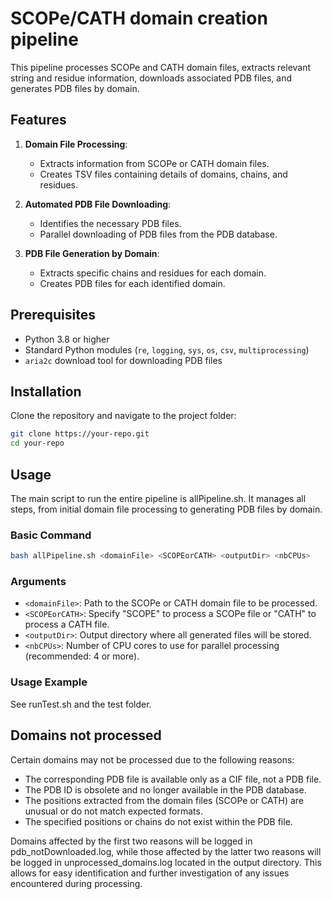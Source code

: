 # SCOPe/CATH domain creation pipeline

This pipeline processes SCOPe and CATH domain files, extracts relevant string and residue information, downloads associated PDB files, and generates PDB files by domain.

## Features

1. **Domain File Processing**:
   - Extracts information from SCOPe or CATH domain files.
   - Creates TSV files containing details of domains, chains, and residues.

2. **Automated PDB File Downloading**:
   - Identifies the necessary PDB files.
   - Parallel downloading of PDB files from the PDB database.

3. **PDB File Generation by Domain**:
   - Extracts specific chains and residues for each domain.
   - Creates PDB files for each identified domain.

## Prerequisites

- Python 3.8 or higher
- Standard Python modules (`re`, `logging`, `sys`, `os`, `csv`, `multiprocessing`)
- `aria2c` download tool for downloading PDB files

## Installation

Clone the repository and navigate to the project folder:

```bash
git clone https://your-repo.git
cd your-repo
```

## Usage

The main script to run the entire pipeline is allPipeline.sh. It manages all steps, from initial domain file processing to generating PDB files by domain.

### Basic Command

```bash
bash allPipeline.sh <domainFile> <SCOPEorCATH> <outputDir> <nbCPUs>
```

### Arguments

- `<domainFile>`: Path to the SCOPe or CATH domain file to be processed.
- `<SCOPEorCATH>`: Specify "SCOPE" to process a SCOPe file or "CATH" to process a CATH file.
- `<outputDir>`: Output directory where all generated files will be stored.
- `<nbCPUs>`: Number of CPU cores to use for parallel processing (recommended: 4 or more).

### Usage Example

See runTest.sh and the test folder.

## Domains not processed

Certain domains may not be processed due to the following reasons:

- The corresponding PDB file is available only as a CIF file, not a PDB file.
- The PDB ID is obsolete and no longer available in the PDB database.
- The positions extracted from the domain files (SCOPe or CATH) are unusual or do not match expected formats.
- The specified positions or chains do not exist within the PDB file.

Domains affected by the first two reasons will be logged in pdb_notDownloaded.log, while those affected by the latter two reasons will be logged in unprocessed_domains.log located in the output directory. This allows for easy identification and further investigation of any issues encountered during processing.
